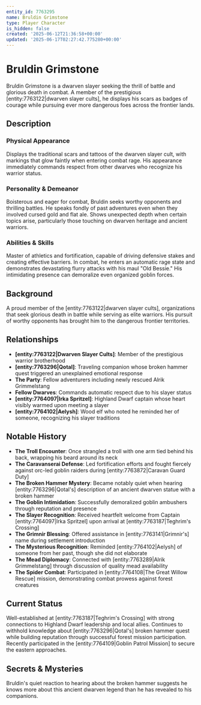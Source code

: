 ```yaml
---
entity_id: 7763295
name: Bruldin Grimstone
type: Player Character
is_hidden: false
created: '2025-06-12T21:36:58+00:00'
updated: '2025-06-17T02:27:42.775280+00:00'
---
```

# Bruldin Grimstone

Bruldin Grimstone is a dwarven slayer seeking the thrill of battle and glorious death in combat. A member of the prestigious [entity:7763122|dwarven slayer cults], he displays his scars as badges of courage while pursuing ever more dangerous foes across the frontier lands.

## Description

### Physical Appearance

Displays the traditional scars and tattoos of the dwarven slayer cult, with markings that glow faintly when entering combat rage. His appearance immediately commands respect from other dwarves who recognize his warrior status.

### Personality & Demeanor

Boisterous and eager for combat, Bruldin seeks worthy opponents and thrilling battles. He speaks fondly of past adventures even when they involved cursed gold and flat ale. Shows unexpected depth when certain topics arise, particularly those touching on dwarven heritage and ancient warriors.

### Abilities & Skills

Master of athletics and fortification, capable of driving defensive stakes and creating effective barriers. In combat, he enters an automatic rage state and demonstrates devastating flurry attacks with his maul "Old Bessie." His intimidating presence can demoralize even organized goblin forces.

## Background

A proud member of the [entity:7763122|dwarven slayer cults], organizations that seek glorious death in battle while serving as elite warriors. His pursuit of worthy opponents has brought him to the dangerous frontier territories.

## Relationships

- **[entity:7763122|Dwarven Slayer Cults]**: Member of the prestigious warrior brotherhood
- **[entity:7763296|Qotal]**: Traveling companion whose broken hammer quest triggered an unexplained emotional response
- **The Party**: Fellow adventurers including newly rescued Alrik Grimmelstang
- **Fellow Dwarves**: Commands automatic respect due to his slayer status
- **[entity:7764097|Irka Spritzel]**: Highland Dwarf captain whose heart visibly warmed upon meeting a slayer
- **[entity:7764102|Aelysh]**: Wood elf who noted he reminded her of someone, recognizing his slayer traditions

## Notable History

- **The Troll Encounter**: Once strangled a troll with one arm tied behind his back, wrapping his beard around its neck
- **The Caravanserai Defense**: Led fortification efforts and fought fiercely against orc-led goblin raiders during [entity:7763872|Caravan Guard Duty]
- **The Broken Hammer Mystery**: Became notably quiet when hearing [entity:7763296|Qotal's] description of an ancient dwarven statue with a broken hammer
- **The Goblin Intimidation**: Successfully demoralized goblin ambushers through reputation and presence
- **The Slayer Recognition**: Received heartfelt welcome from Captain [entity:7764097|Irka Spritzel] upon arrival at [entity:7763187|Teghrim's Crossing]
- **The Grimnir Blessing**: Offered assistance in [entity:7763141|Grimnir's] name during settlement introduction
- **The Mysterious Recognition**: Reminded [entity:7764102|Aelysh] of someone from her past, though she did not elaborate
- **The Mead Diplomacy**: Connected with [entity:7763289|Alrik Grimmelstang] through discussion of quality mead availability
- **The Spider Combat**: Participated in [entity:7764108|The Great Willow Rescue] mission, demonstrating combat prowess against forest creatures

## Current Status

Well-established at [entity:7763187|Teghrim's Crossing] with strong connections to Highland Dwarf leadership and local allies. Continues to withhold knowledge about [entity:7763296|Qotal's] broken hammer quest while building reputation through successful forest mission participation. Recently participated in the [entity:7764109|Goblin Patrol Mission] to secure the eastern approaches.

## Secrets & Mysteries

Bruldin's quiet reaction to hearing about the broken hammer suggests he knows more about this ancient dwarven legend than he has revealed to his companions.